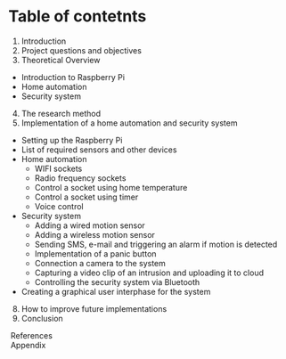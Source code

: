 # Table of contetnts
1. Introduction
2. Project questions and objectives
3. Theoretical Overview
  - Introduction to Raspberry Pi
  - Home automation
  - Security system
4. The research method
5. Implementation of a home automation and security system
  - Setting up the Raspberry Pi
  - List of required sensors and other devices
  - Home automation
    - WIFI sockets
    - Radio frequency sockets
    - Control a socket using home temperature
    - Control a socket using timer
    - Voice control
  - Security system
    - Adding a wired motion sensor
    - Adding a wireless motion sensor
    - Sending SMS, e-mail and triggering an alarm if motion is detected
    - Implementation of a panic button
    - Connection a camera to the system
    - Capturing a video clip of an intrusion and  uploading it to cloud
    - Controlling the security system via Bluetooth
  - Creating a graphical user interphase for the system
8. How to improve future implementations
9. Conclusion

&nbsp;References  
&nbsp;Appendix

